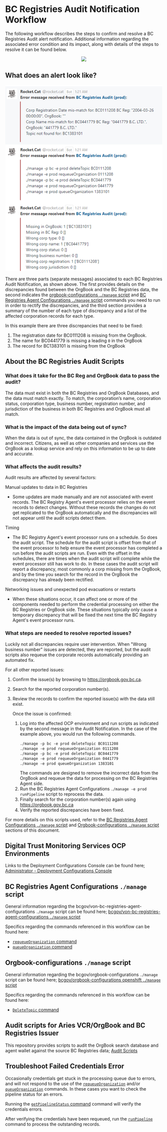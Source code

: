 # BC Registries Audit Notification Workflow

The following workflow describes the steps to confirm and resolve a BC Registries Audit alert notification. Additional information regarding the associated error condition and its impact, along with details of the steps to resolve it can be found below.

<p align="center">
  <img src="https://www.plantuml.com/plantuml/proxy?cache=no&src=https://raw.githubusercontent.com/bcgov/DITP-DevOps/main/docs/diagrams/bc-registries-audit-decision-tree.puml">
</p>

## What does an alert look like?

![BC-Registries-Audit-Notification](./images/bc-registries-audit-notification.png)

There are three parts (separate messages) associated to each BC Registries Audit Notification, as shown above.  The first provides details on the discrepancies found between the OrgBook and the BC Registries data, the second indicates the [orgbook-configurations `./manage` script](#orgbook-configurations-manage-script) and [BC Registries Agent Configurations `./manage` script](#bc-registries-agent-configurations-manage-script) commands you need to run in order to rectify the discrepancies, and the third section provides a summary of the number of each type of discrepancy and a list of the affected corporation records for each type.

In this example there are three discrepancies that need to be fixed:
1) The registration date for BC0111208 is missing from the OrgBook.
2) The name for BC0441779 is missing a leading `0` in the OrgBook
3) The record for BC1383101 is missing from the OrgBook

## About the BC Registries Audit Scripts

### What does it take for the BC Reg and OrgBook data to pass the audit?

The data must exist in both the BC Registries and OrgBook Databases, and the data must match exactly.  To match, the corporation’s name, corporation status, corporation type, business number, registration number, and jurisdiction of the business in both BC Registries and OrgBook must all match.

### What is the impact of the data being out of sync?

When the data is out of sync, the data contained in the OrgBook is outdated and incorrect.  Citizens, as well as other companies and services use the OrgBook as a lookup service and rely on this information to be up to date and accurate.


### What affects the audit results?

Audit results are affected by several factors:

Manual updates to data in BC Registries
- Some updates are made manually and are not associated with event records.  The BC Registry Agent's event processor relies on the event records to detect changes.  Without these records the changes do not get replicated to the OrgBook automatically and the discrepancies will not appear until the audit scripts detect them.

Timing
- The BC Registry Agent's event processor runs on a schedule.  So does the audit script.  The schedule for the audit script is offset from that of the event processor to help ensure the event processor has completed a run before the audit scripts are run.  Even with the offset in the schedules, there are times when the audit script will complete while the event processor still has work to do.  In these cases the audit script will report a discrepancy, most commonly a corp missing from the OrgBook, and by the time you search for the record in the OrgBook the discrepancy has already been rectified.

Networking issues and unexpected pod evacuations or restarts
- When these situations occur, it can affect one or more of the components needed to perform the credential processing on either the BC Registries or OrgBook side.  These situations typically only cause a temporary discrepancy that will be fixed the next time the BC Registry Agent's event processor runs.


### What steps are needed to resolve reported issues?

Luckily not all discrepancies require user intervention.  When "Wrong business number" issues are detected, they are reported, but the audit scripts also requeue the corporate records automatically providing an automated fix.

For all other reported issues:
1. Confirm the issue(s) by browsing to https://orgbook.gov.bc.ca.
2. Search for the reported corporation number(s).
3. Review the records to confirm the reported issue(s) with the data still exist.

    Once the issue is confirmed:
    1. Log into the affected OCP environment and run scripts as indicated by the second message in the Audit Notification.  In the case of the example above, you would run the following commands.
        ```
        ./manage -p bc -e prod deleteTopic BC0111208
        ./manage -e prod requeueOrganization 0111208
        ./manage -p bc -e prod deleteTopic BC0441779
        ./manage -e prod requeueOrganization 0441779
        ./manage -e prod queueOrganization 1383101
        ```
        The commands are designed to remove the incorrect data from the OrgBook and requeue the data for processing on the BC Registries Agent side.
    2. Run the BC Registries Agent Configurations `./manage -e prod runPipeline` script to reprocess the data.
    3. Finally search for the corporation number(s) again using https://orgbook.gov.bc.ca
    4. Verify the reported discrepancies have been fixed.

For more details on this scripts used, refer to the [BC Registries Agent Configurations `./manage` script](#bc-registries-agent-configurations-manage-script) and [Orgbook-configurations `./manage` script](#orgbook-configurations-manage-script) sections of this document.

## Digital Trust Monitoring Services OCP Environments

Links to the Deployment Configurations Console can be found here; [Administrator - Deployment Configurations Console](./digital-trust-monitoring-services-environments.md#administrator---deployment-configurations-console)

## BC Registries Agent Configurations `./manage` script

General information regarding the bcgov/von-bc-registries-agent-configurations `./manage` script can be found here; [bcgov/von-bc-registries-agent-configurations `./manage` script](./bc-registries-agent-configurations-manage-script.md)

Specifics regarding the commands referenced in this workflow can be found here:
- [`requeueOrganization` command](./bc-registries-agent-configurations-manage-script.md#requeueOrganization-command)
- [`queueOrganization` command](./bc-registries-agent-configurations-manage-script.md#queueOrganization-command)

## Orgbook-configurations `./manage` script

General information regarding the bcgov/orgbook-configurations `./manage` script can be found here; [bcgov/orgbook-configurations openshift `./manage` script](./orgbook-configurations-manage-script.md)

Specifics regarding the commands referenced in this workflow can be found here:
- [`DeleteTopic` command](./orgbook-configurations-manage-script.md#DeleteTopic-command)

## Audit scripts for Aries VCR/OrgBook and BC Registries Issuer

This repository provides scripts to audit the OrgBook search database and agent wallet against the source BC Registries data; [Audit Scripts](https://github.com/bcgov/von-bc-registries-audit/blob/main/README.md#understanding-the-output)

## Troubleshoot Failed Credentials Error

Occasionally credentials get stuck in the processing queue due to errors, and will not respond to the use of the [`requeueOrganization`](./bc-registries-agent-configurations-manage-script.md#requeueOrganization-command) and/or [`queueOrganization`](./bc-registries-agent-configurations-manage-script.md#queueOrganization-command) commands.  In these cases you want to check the pipeline status for an errors.

Running the [`getPipelineStatus` command](./bc-registries-agent-configurations-manage-script.md#requeueOrganization-command) command will verify the credentials errors.

After verifying the credentials have been requeued, run the [`runPipeline` ](./bc-registries-agent-configurations-manage-script.md#requeueOrganization-command) command to process the outstanding records.